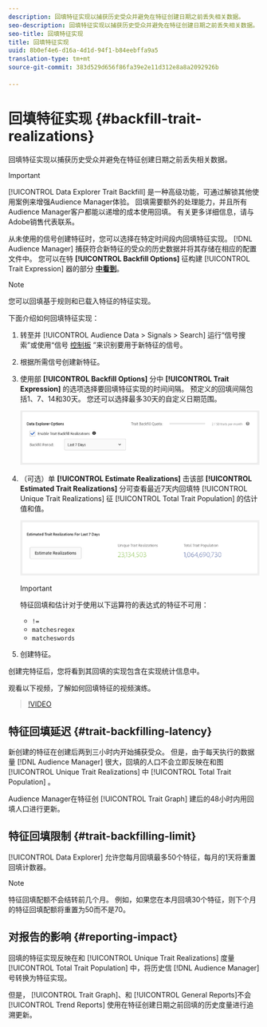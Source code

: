 ```yaml
---
description: 回填特征实现以捕获历史受众并避免在特征创建日期之前丢失相关数据。
seo-description: 回填特征实现以捕获历史受众并避免在特征创建日期之前丢失相关数据。
seo-title: 回填特征实现
title: 回填特征实现
uuid: 8b0ef4e6-d16a-4d1d-94f1-b84eebffa9a5
translation-type: tm+mt
source-git-commit: 383d529d656f86fa39e2e11d312e8a8a2092926b

---
```



# 回填特征实现 {#backfill-trait-realizations}

回填特征实现以捕获历史受众并避免在特征创建日期之前丢失相关数据。

>[!IMPORTANT]
>
> [!UICONTROL Data Explorer Trait Backfill] 是一种高级功能，可通过解锁其他使用案例来增强Audience Manager体验。 回填需要额外的处理能力，并且所有Audience Manager客户都能以递增的成本使用回填。 有关更多详细信息，请与Adobe销售代表联系。

从未使用的信号创建特征时，您可以选择在特定时间段内回填特征实现。 [!DNL Audience Manager] 捕获符合新特征的受众的历史数据并将其存储在相应的配置文件中。 您可以在特 **[!UICONTROL Backfill Options]** 征构建 [!UICONTROL Trait Expression] 器的部分 **[中看到](../../features/traits/about-trait-builder.md)**。

>[!NOTE]
>
>您可以回填基于规则和已载入特征的特征实现。

下面介绍如何回填特征实现：

1. 转至并 [!UICONTROL Audience Data > Signals > Search] 运行“信号搜索”或使用“信号 [控制板](../../features/data-explorer/data-explorer-signals-dashboard.md) ”来识别要用于新特征的信号。
1. 根据所需信号创建新特征。
1. 使用部 **[!UICONTROL Backfill Options]** 分中 **[!UICONTROL Trait Expression]** 的选项选择要回填特征实现的时间间隔。 预定义的回填间隔包括1、7、14和30天。 您还可以选择最多30天的自定义日期范围。

   ![特征回填](assets/signals-trait-backfill.png)

1. （可选）单 **[!UICONTROL Estimate Realizations]** 击该部 **[!UICONTROL Estimated Trait Realizations]** 分可查看最近7天内回填特 [!UICONTROL Unique Trait Realizations] 征 [!UICONTROL Total Trait Population] 的估计值和值。

   ![估计特征实现](assets/estimate-trait-realizations.png)

   >[!IMPORTANT]
   >
   >特征回填和估计对于使用以下运算符的表达式的特征不可用：
   >    * `!=`
   >    * `matchesregex`
   >    * `matcheswords`

1. 创建特征。

创建完特征后，您将看到其回填的实现包含在实现统计信息中。

观看以下视频，了解如何回填特征的视频演练。

>[!VIDEO](https://video.tv.adobe.com/v/25169/)

## 特征回填延迟 {#trait-backfilling-latency}

新创建的特征在创建后两到三小时内开始捕获受众。 但是，由于每天执行的数据量 [!DNL Audience Manager] 很大，回填的人口不会立即反映在和图 [!UICONTROL Unique Trait Realizations] 中 [!UICONTROL Total Trait Population] 。

Audience Manager在特征创 [!UICONTROL Trait Graph] 建后的48小时内用回填人口进行更新。

## 特征回填限制 {#trait-backfilling-limit}

[!UICONTROL Data Explorer] 允许您每月回填最多50个特征，每月的1天将重置回填计数器。

>[!NOTE]
>
>特征回填配额不会结转前几个月。 例如，如果您在本月回填30个特征，则下个月的特征回填配额将重置为50而不是70。

## 对报告的影响 {#reporting-impact}

回填的特征实现反映在和 [!UICONTROL Unique Trait Realizations] 度量 [!UICONTROL Total Trait Population] 中，将历史信 [!DNL Audience Manager] 号转换为特征实现。

但是， [!UICONTROL Trait Graph]、和 [!UICONTROL General Reports]不会 [!UICONTROL Trend Reports] 使用在特征创建日期之前回填的历史度量进行追溯更新。